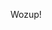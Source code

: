 Wozup!


<!---
WozUp/WozUp is a ✨ special ✨ repository because its `README.md` (this file) appears on your GitHub profile.
You can click the Preview link to take a look at your changes.
--->

